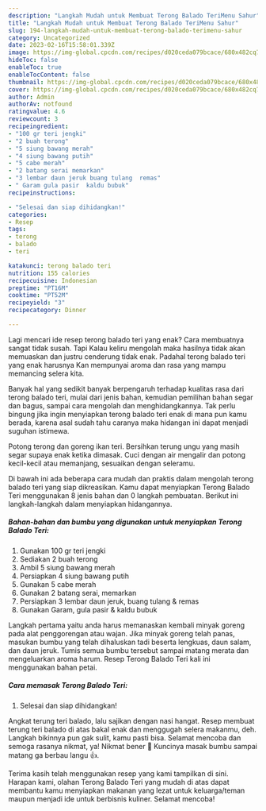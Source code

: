 ```yaml
---
description: "Langkah Mudah untuk Membuat Terong Balado TeriMenu Sahur"
title: "Langkah Mudah untuk Membuat Terong Balado TeriMenu Sahur"
slug: 194-langkah-mudah-untuk-membuat-terong-balado-terimenu-sahur
category: Uncategorized
date: 2023-02-16T15:58:01.339Z
image: https://img-global.cpcdn.com/recipes/d020ceda079bcace/680x482cq70/terong-balado-teri-foto-resep-utama.jpg
hideToc: false
enableToc: true
enableTocContent: false
thumbnail: https://img-global.cpcdn.com/recipes/d020ceda079bcace/680x482cq70/terong-balado-teri-foto-resep-utama.jpg
cover: https://img-global.cpcdn.com/recipes/d020ceda079bcace/680x482cq70/terong-balado-teri-foto-resep-utama.jpg
author: Admin
authorAv: notfound
ratingvalue: 4.6
reviewcount: 3
recipeingredient:
- "100 gr teri jengki"
- "2 buah terong"
- "5 siung bawang merah"
- "4 siung bawang putih"
- "5 cabe merah"
- "2 batang serai memarkan"
- "3 lembar daun jeruk buang tulang  remas"
- " Garam gula pasir  kaldu bubuk"
recipeinstructions:

- "Selesai dan siap dihidangkan!"
categories:
- Resep
tags:
- terong
- balado
- teri

katakunci: terong balado teri 
nutrition: 155 calories
recipecuisine: Indonesian
preptime: "PT16M"
cooktime: "PT52M"
recipeyield: "3"
recipecategory: Dinner

---
```



Lagi mencari ide resep terong balado teri yang enak? Cara membuatnya sangat tidak susah. Tapi Kalau keliru mengolah maka hasilnya tidak akan memuaskan dan justru cenderung tidak enak. Padahal terong balado teri yang enak harusnya Kan mempunyai aroma dan rasa yang mampu memancing selera kita.


Banyak hal yang sedikit banyak berpengaruh terhadap kualitas rasa dari terong balado teri, mulai dari jenis bahan, kemudian pemilihan bahan segar dan bagus, sampai cara mengolah dan menghidangkannya. Tak perlu bingung jika ingin menyiapkan terong balado teri enak di mana pun kamu berada, karena asal sudah tahu caranya maka hidangan ini dapat menjadi suguhan istimewa.

Potong terong dan goreng ikan teri. Bersihkan terung ungu yang masih segar supaya enak ketika dimasak. Cuci dengan air mengalir dan potong kecil-kecil atau memanjang, sesuaikan dengan seleramu.


Di bawah ini ada beberapa cara mudah dan praktis dalam mengolah terong balado teri yang siap dikreasikan. Kamu dapat menyiapkan Terong Balado Teri menggunakan 8 jenis bahan dan 0 langkah pembuatan. Berikut ini langkah-langkah dalam menyiapkan hidangannya.

<!--inarticleads1-->

##### Bahan-bahan dan bumbu yang digunakan untuk menyiapkan Terong Balado Teri:

1. Gunakan 100 gr teri jengki
1. Sediakan 2 buah terong
1. Ambil 5 siung bawang merah
1. Persiapkan 4 siung bawang putih
1. Gunakan 5 cabe merah
1. Gunakan 2 batang serai, memarkan
1. Persiapkan 3 lembar daun jeruk, buang tulang &amp; remas
1. Gunakan  Garam, gula pasir &amp; kaldu bubuk


Langkah pertama yaitu anda harus memanaskan kembali minyak goreng pada alat penggorengan atau wajan. Jika minyak goreng telah panas, masukan bumbu yang telah dihaluskan tadi beserta lengkuas, daun salam, dan daun jeruk. Tumis semua bumbu tersebut sampai matang merata dan mengeluarkan aroma harum. Resep Terong Balado Teri kali ini menggunakan bahan petai. 

<!--inarticleads2-->

##### Cara memasak Terong Balado Teri:


1. Selesai dan siap dihidangkan!

Angkat terung teri balado, lalu sajikan dengan nasi hangat. Resep membuat terung teri balado di atas bakal enak dan menggugah selera makanmu, deh. Langkah bikinnya pun gak sulit, kamu pasti bisa. Selamat mencoba dan semoga rasanya nikmat, ya! Nikmat bener 🤤 Kuncinya masak bumbu sampai matang ga berbau langu 👍. 

Terima kasih telah menggunakan resep yang kami tampilkan di sini. Harapan kami, olahan Terong Balado Teri yang mudah di atas dapat membantu kamu menyiapkan makanan yang lezat untuk keluarga/teman maupun menjadi ide untuk berbisnis kuliner. Selamat mencoba!
